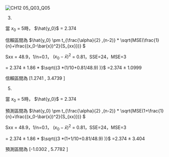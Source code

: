 ![CH12 05_Q03_Q05](https://github.com/user-attachments/assets/7b7da61a-4571-4a5d-ae8e-117596d0db73)

3.

當 $x_0$ = 5時， $\hat{y_0}$ = 2.374

信賴區間為 $\hat{y_0} \pm t_{\frac{\alpha}{2} ,(n-2)} * \sqrt{MSE(\frac{1}{n}+\frac{(x_0-\bar{x})^2}{S_{xx}})} $ 

Sxx = 48.9，1/n=0.1， $(x_0-\bar{x})^2$ = 0.81，SSE=24，MSE=3

= 2.374 $\pm$ 1.86 * $\sqrt{(3 *(1/10+0.81/48.9) )}$ =2.374 $\pm$ 1.0999

信賴區間為 [1.2741 , 3.4739 ]


5.

當 $x_0$ = 5時， $\hat{y_0}$ = 2.374

預測區間為 $\hat{y_0} \pm  t_{\frac{\alpha}{2} ,(n-2)} * \sqrt{MSE(1+\frac{1}{n}+\frac{(x_0-\bar{x})^2}{S_{xx}})} $ 

Sxx = 48.9，1/n=0.1， $(x_0-\bar{x})^2$ = 0.81，SSE=24，MSE=3

= 2.374 $\pm$ 1.86 * $\sqrt{(3 *(1+1/10+0.81/48.9) )}$ =2.374 $\pm$ 3.404

預測區間為 [-1.0302 , 5.7782 ]
